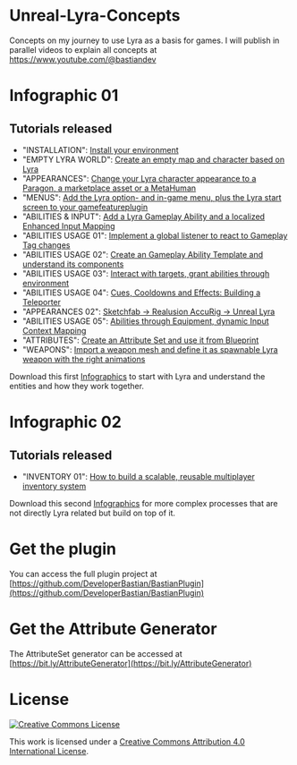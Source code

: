 # Unreal-Lyra-Concepts
Concepts on my journey to use Lyra as a basis for games.
I will publish in parallel videos to explain all concepts at https://www.youtube.com/@bastiandev

# Infographic 01
## Tutorials released
*	"INSTALLATION": [Install your environment](https://youtu.be/frpAzIuGLDU)
*	"EMPTY LYRA WORLD": [Create an empty map and character based on Lyra](https://youtu.be/hO8OWLWLD6o)
*	"APPEARANCES": [Change your Lyra character appearance to a Paragon, a marketplace asset or a MetaHuman](https://youtu.be/iBne_Sgu6N8)
*	"MENUS": [Add the Lyra option- and in-game menu, plus the Lyra start screen to your gamefeatureplugin](https://youtu.be/kBAs5O_YpzY)
*	"ABILITIES & INPUT": [Add a Lyra Gameplay Ability and a localized Enhanced Input Mapping](https://youtu.be/S9gZdC_4DOI)
*	"ABILITIES USAGE 01": [Implement a global listener to react to Gameplay Tag changes](https://youtu.be/S9gZdC_4DOI)
*	"ABILITIES USAGE 02": [Create an Gameplay Ability Template and understand its components](https://youtu.be/kwrV-eDWImI)
*	"ABILITIES USAGE 03": [Interact with targets, grant abilities through environment](https://youtu.be/vPkahUXpTK8)
*	"ABILITIES USAGE 04": [Cues, Cooldowns and Effects: Building a Teleporter](https://youtu.be/8nVXALXJ24o)
*	"APPEARANCES 02": [Sketchfab -> Realusion AccuRig -> Unreal Lyra](https://youtu.be/t2mPy8xjS8M)
*	"ABILITIES USAGE 05": [Abilities through Equipment, dynamic Input Context Mapping](https://youtu.be/rDTqeWZLO5U)
*	"ATTRIBUTES": [Create an Attribute Set and use it from Blueprint](https://youtu.be/R51mHjOWPws)
*	"WEAPONS": [Import a weapon mesh and define it as spawnable Lyra weapon with the right animations](https://youtu.be/rLe4Gxx3nhE)

Download this first [Infographics](https://github.com/DeveloperBastian/Unreal-Lyra-Concepts/blob/main/infographics/Unreal%20Lyra.pdf) to start with Lyra and understand the entities and how they work together.

# Infographic 02
## Tutorials released
*	"INVENTORY 01": [How to build a scalable, reusable multiplayer inventory system](https://youtu.be/eBKAI46Psyk)

Download this second [Infographics](https://github.com/DeveloperBastian/Unreal-Lyra-Concepts/blob/main/infographics/Unreal%20Lyra%20-%20BA%20Processes.pdf) for more complex processes that are not directly Lyra related but build on top of it.


# Get the plugin

You can access the full plugin project at [https://github.com/DeveloperBastian/BastianPlugin](https://github.com/DeveloperBastian/BastianPlugin)

# Get the Attribute Generator

The AttributeSet generator can be accessed at [https://bit.ly/AttributeGenerator](https://bit.ly/AttributeGenerator)


# License
<a rel="license" href="http://creativecommons.org/licenses/by/4.0/">
	<img alt="Creative Commons License" style="border-width:0" src="https://i.creativecommons.org/l/by/4.0/80x15.png" />
</a>

This work is licensed under a <a rel="license" href="http://creativecommons.org/licenses/by/4.0/">Creative Commons Attribution 4.0 International License</a>.


